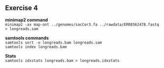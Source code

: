 ## Exercise 4
**minimap2 command** \
``minimap2 -ax map-ont ../genomes/sacCer3.fa ../rawdata/ERR8562478.fastq > longreads.sam``

**samtools commands** \
``samtools sort -o longreads.bam longreads.sam`` \
``samtools index longreads.bam``

**Stats** \
``samtools idxstats longreads.bam > longreads.idxstats``
